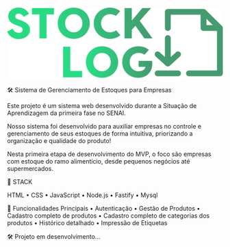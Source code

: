 
![Description](./src/assets/imgs/home/img/logo.svg)

🛠️ Sistema de Gerenciamento de Estoques para Empresas

Este projeto é um sistema web desenvolvido durante a Situação de Aprendizagem da primeira fase no SENAI.

Nosso sistema foi desenvolvido para auxiliar empresas no controle e gerenciamento de seus estoques de forma intuitiva, priorizando a organização e qualidade do produto! 

Nesta primeira etapa de desenvolvimento do MVP, o foco são empresas com estoque do ramo alimentício, desde pequenos negócios até supermercados.


🔧 STACK

   HTML
 • CSS
 • JavaScript
 • Node.js
 • Fastify
 • Mysql

🔐 Funcionalidades Principais
 • Autenticação
 • Gestão de Produtos
 • Cadastro completo de produtos
 • Cadastro completo de categorias dos produtos
 • Histórico detalhado
 • Impressão de Etiquetas

🛠️ Projeto em desenvolvimento...
